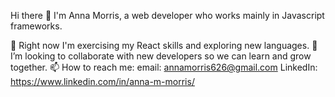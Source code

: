 Hi there 👋
I'm Anna Morris, a web developer who works mainly in Javascript frameworks. 

🌱 Right now I'm exercising my React skills and exploring new languages.
👯 I’m looking to collaborate with new developers so we can learn and grow together.
📫 How to reach me:
  email: annamorris626@gmail.com
  LinkedIn: https://www.linkedin.com/in/anna-m-morris/







<!--
**anna-m-morris/anna-m-morris** is a ✨ _special_ ✨ repository because its `README.md` (this file) appears on your GitHub profile.

Here are some ideas to get you started:

- 🔭 I’m currently working on ...
-  I’m currently learning ...
- 👯 I’m looking to collaborate on ...
- 🤔 I’m looking for help with ...
- 💬 Ask me about ...
- 📫 How to reach me: ...
- 😄 Pronouns: ...
- ⚡ Fun fact: ...
-->
